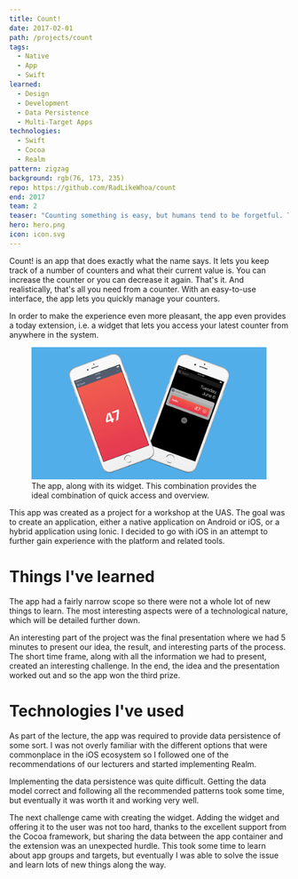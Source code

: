 ```yaml
---
title: Count!
date: 2017-02-01
path: /projects/count
tags:
  - Native
  - App
  - Swift
learned:
  - Design
  - Development
  - Data Persistence
  - Multi-Target Apps
technologies:
  - Swift
  - Cocoa
  - Realm
pattern: zigzag
background: rgb(76, 173, 235)
repo: https://github.com/RadLikeWhoa/count
end: 2017
team: 2
teaser: "Counting something is easy, but humans tend to be forgetful. Thus we tally things on paper instead of trying to keep the numbers in our head. In the digital age, however, paper is outdated so tallying has to move to the app universe."
hero: hero.png
icon: icon.svg
---
```


Count! is an app that does exactly what the name says. It lets you keep track of a number of counters and what their current value is. You can increase the counter or you can decrease it again. That's it. And realistically, that's all you need from a counter. With an easy-to-use interface, the app lets you quickly manage your counters.

In order to make the experience even more pleasant, the app even provides a today extension, i.e. a widget that lets you access your latest counter from anywhere in the system.

<figure>
  <img src="widget.png">
  <figcaption data-marginalia="right">The app, along with its widget. This combination provides the ideal combination of quick access and overview.</figcaption>
</figure>

This app was created as a project for a workshop at the UAS. The goal was to create an application, either a native application on Android or iOS, or a hybrid application using Ionic. I decided to go with iOS in an attempt to further gain experience with the platform and related tools.

# Things I've learned

The app had a fairly narrow scope so there were not a whole lot of new things to learn. The most interesting aspects were of a technological nature, which will be detailed further down.

An interesting part of the project was the final presentation where we had 5 minutes to present our idea, the result, and interesting parts of the process. The short time frame, along with all the information we had to present, created an interesting challenge. In the end, the idea and the presentation worked out and so the app won the third prize.

# Technologies I've used

As part of the lecture, the app was required to provide data persistence of some sort. I was not overly familiar with the different options that were commonplace in the iOS ecosystem so I followed one of the recommendations of our lecturers and started implementing Realm.

Implementing the data persistence was quite difficult. Getting the data model correct and following all the recommended patterns took some time, but eventually it was worth it and working very well.

The next challenge came with creating the widget. Adding the widget and offering it to the user was not too hard, thanks to the excellent support from the Cocoa framework, but sharing the data between the app container and the extension was an unexpected hurdle. This took some time to learn about app groups and targets, but eventually I was able to solve the issue and learn lots of new things along the way.

